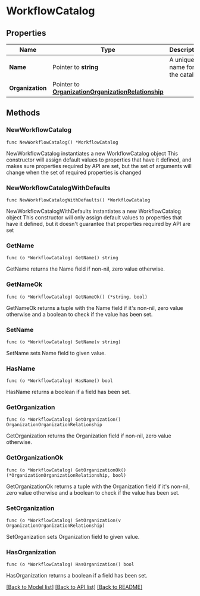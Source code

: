 # WorkflowCatalog

## Properties

Name | Type | Description | Notes
------------ | ------------- | ------------- | -------------
**Name** | Pointer to **string** | A unique name for the catalog. | [optional] 
**Organization** | Pointer to [**OrganizationOrganizationRelationship**](organization.Organization.Relationship.md) |  | [optional] 

## Methods

### NewWorkflowCatalog

`func NewWorkflowCatalog() *WorkflowCatalog`

NewWorkflowCatalog instantiates a new WorkflowCatalog object
This constructor will assign default values to properties that have it defined,
and makes sure properties required by API are set, but the set of arguments
will change when the set of required properties is changed

### NewWorkflowCatalogWithDefaults

`func NewWorkflowCatalogWithDefaults() *WorkflowCatalog`

NewWorkflowCatalogWithDefaults instantiates a new WorkflowCatalog object
This constructor will only assign default values to properties that have it defined,
but it doesn't guarantee that properties required by API are set

### GetName

`func (o *WorkflowCatalog) GetName() string`

GetName returns the Name field if non-nil, zero value otherwise.

### GetNameOk

`func (o *WorkflowCatalog) GetNameOk() (*string, bool)`

GetNameOk returns a tuple with the Name field if it's non-nil, zero value otherwise
and a boolean to check if the value has been set.

### SetName

`func (o *WorkflowCatalog) SetName(v string)`

SetName sets Name field to given value.

### HasName

`func (o *WorkflowCatalog) HasName() bool`

HasName returns a boolean if a field has been set.

### GetOrganization

`func (o *WorkflowCatalog) GetOrganization() OrganizationOrganizationRelationship`

GetOrganization returns the Organization field if non-nil, zero value otherwise.

### GetOrganizationOk

`func (o *WorkflowCatalog) GetOrganizationOk() (*OrganizationOrganizationRelationship, bool)`

GetOrganizationOk returns a tuple with the Organization field if it's non-nil, zero value otherwise
and a boolean to check if the value has been set.

### SetOrganization

`func (o *WorkflowCatalog) SetOrganization(v OrganizationOrganizationRelationship)`

SetOrganization sets Organization field to given value.

### HasOrganization

`func (o *WorkflowCatalog) HasOrganization() bool`

HasOrganization returns a boolean if a field has been set.


[[Back to Model list]](../README.md#documentation-for-models) [[Back to API list]](../README.md#documentation-for-api-endpoints) [[Back to README]](../README.md)


